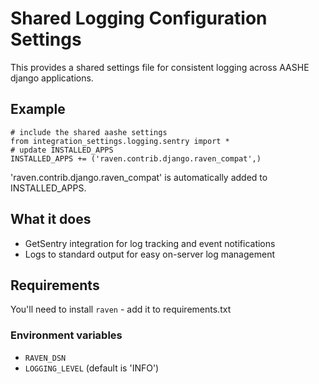 # Shared Logging Configuration Settings

This provides a shared settings file for consistent logging across AASHE
django applications.

## Example

    # include the shared aashe settings
    from integration_settings.logging.sentry import *
    # update INSTALLED_APPS
    INSTALLED_APPS += ('raven.contrib.django.raven_compat',)

'raven.contrib.django.raven_compat' is automatically added to INSTALLED_APPS.

## What it does

  - GetSentry integration for log tracking and event notifications
  - Logs to standard output for easy on-server log management

## Requirements

You'll need to install `raven` - add it to requirements.txt

### Environment variables

  - `RAVEN_DSN`
  - `LOGGING_LEVEL` (default is 'INFO')
